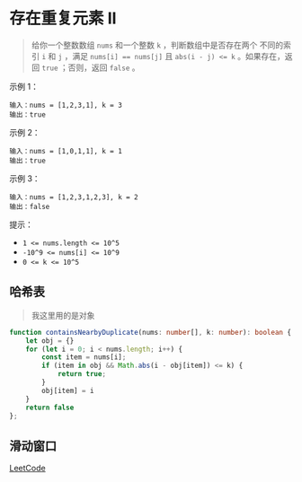# 存在重复元素 II

> 给你一个整数数组 `nums` 和一个整数 `k` ，判断数组中是否存在两个 不同的索引 `i` 和 `j` ，满足 `nums[i] == nums[j]` 且 `abs(i - j) <= k` 。如果存在，返回 `true` ；否则，返回 `false` 。

示例 1：

```
输入：nums = [1,2,3,1], k = 3
输出：true
```

示例 2：

```
输入：nums = [1,0,1,1], k = 1
输出：true
```

示例 3：

```
输入：nums = [1,2,3,1,2,3], k = 2
输出：false
```

提示：

- `1 <= nums.length <= 10^5`
- `-10^9 <= nums[i] <= 10^9`
- `0 <= k <= 10^5`

## 哈希表

> 我这里用的是对象

```TypeScript
function containsNearbyDuplicate(nums: number[], k: number): boolean {
    let obj = {}
    for (let i = 0; i < nums.length; i++) {
        const item = nums[i];
        if (item in obj && Math.abs(i - obj[item]) <= k) {
            return true;
        }
        obj[item] = i
    }
    return false
};
```

## 滑动窗口

[LeetCode](https://leetcode.cn/problems/contains-duplicate-ii/solutions/1218075/cun-zai-zhong-fu-yuan-su-ii-by-leetcode-kluvk/)
